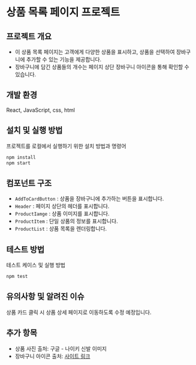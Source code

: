# 상품 목록 페이지 프로젝트

## 프로젝트 개요

- 이 상품 목록 페이지는 고객에게 다양한 상품을 표시하고, 상품을 선택하여 장바구니에 추가할 수 있는 기능을 제공합니다.
- 장바구니에 담긴 상품들의 개수는 페이지 상단 장바구니 아이콘을 통해 확인할 수 있습니다.

## 개발 환경

React, JavaScript, css, html

## 설치 및 실행 방법

프로젝트를 로컬에서 실행하기 위한 설치 방법과 명령어

```bash
npm install
npm start
```

## 컴포넌트 구조

- `AddToCardButton` : 상품을 장바구니에 추가하는 버튼을 표시합니다.
- `Header` : 페이지 상단의 헤더를 표시합니다.
- `ProductIamge` : 상품 이미지를 표시합니다.
- `ProductItem` : 단일 상품의 정보를 표시합니다.
- `ProductList` : 상품 목록을 렌더링합니다.

## 테스트 방법

테스트 케이스 및 실행 방법

```bash
npm test
```

## 유의사항 및 알려진 이슈

상품 카드 클릭 시 상품 상세 페이지로 이동하도록 수정 예정입니다.

## 추가 항목

- 상품 사진 출처: 구글 - 나이키 신발 이미지
- 장바구니 아이콘 출처: [사이트 링크](https://www.pngwing.com/ko/search?q=%EB%AC%B4%EB%A3%8C)
